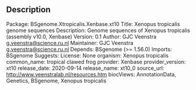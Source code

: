 ## Description
Package: BSgenome.Xtropicalis.Xenbase.xt10
Title: Xenopus tropicalis genome sequences
Description: Genome sequences of Xenopus tropicalis (assembly v10.0, Xenbase)
Version: 0.1
Author: GJC Veenstra <g.veenstra@science.ru.nl>
Maintainer: GJC Veenstra <g.veenstra@science.ru.nl>
Depends: BSgenome (>= 1.56.0)
Imports: BSgenome
Suggests:
License: None
organism: Xenopus tropicalis
common_name: tropical clawed frog
provider: Xenbase
provider_version: xt10
release_date: 2020-09-14
release_name: xt10_0
source_url: http://www.veenstralab.nl/resources.htm
biocViews: AnnotationData, Genetics, BSgenome, Xenopus tropicalis
